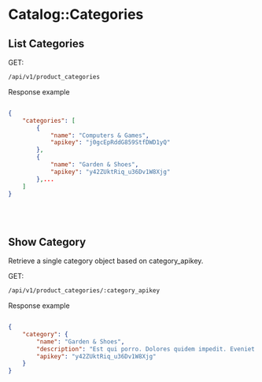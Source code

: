 # Catalog::Categories

## List Categories

GET:
```bash
/api/v1/product_categories
```

Response example
```json

{
    "categories": [
        {
            "name": "Computers & Games",
            "apikey": "j0gcEpRddG859StfDWD1yQ"
        },
        {
            "name": "Garden & Shoes",
            "apikey": "y42ZUktRiq_u36Dv1W8Xjg"
        },...
    ]
}

```

<br><br>

## Show Category

Retrieve a single category object based on category_apikey.

GET:
```bash
/api/v1/product_categories/:category_apikey
```

Response example
```json

{
    "category": {
        "name": "Garden & Shoes",
        "description": "Est qui porro. Dolores quidem impedit. Eveniet earum maxime.",
        "apikey": "y42ZUktRiq_u36Dv1W8Xjg"
    }
}

```

